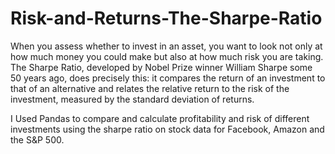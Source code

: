 # Risk-and-Returns-The-Sharpe-Ratio

When you assess whether to invest in an asset, you want to look not only at how much money you could make but also at how much risk you are taking. The Sharpe Ratio, developed by Nobel Prize winner William Sharpe some 50 years ago, does precisely this: it compares the return of an investment to that of an alternative and relates the relative return to the risk of the investment, measured by the standard deviation of returns.

I Used Pandas to compare and calculate profitability and risk of different investments using the sharpe ratio on stock data for Facebook, Amazon and the S&P 500.
